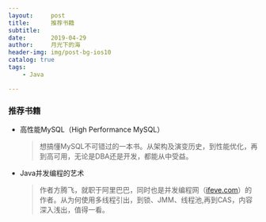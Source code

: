```yaml
---
layout:     post
title:      推荐书籍
subtitle:   
date:       2019-04-29
author:     月光下的海
header-img: img/post-bg-ios10
catalog: true
tags:
    - Java

---
```


### 推荐书籍

- 高性能MySQL（High Performance MySQL）

  > 想搞懂MySQL不可错过的一本书。从架构及演变历史，到性能优化，再到高可用，无论是DBA还是开发，都能从中受益。

- Java并发编程的艺术

  > 作者方腾飞，就职于阿里巴巴，同时也是并发编程网（[ifeve.com]([http://ifeve.com/](http://ifeve.com/))）的作者。从为何使用多线程引出，到锁、JMM、线程池,再到CAS，内容深入浅出，值得一看。